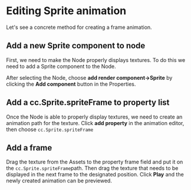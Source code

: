 # Editing Sprite animation

Let's see a concrete method for creating a frame animation.

## Add a new Sprite component to node

First, we need to make the Node properly displays textures. To do this we need to add a Sprite component to the Node.

After selecting the Node, choose __add render component->Sprite__ by clicking the **Add component** button in the Properties.

## Add a cc.Sprite.spriteFrame to property list

Once the Node is able to properly display textures, we need to create an animation path for the texture. Click __add property__ in the animation editor, then choose `cc.Sprite.spriteFrame`

## Add a frame

Drag the texture from the Assets to the property frame field and put it on the `cc.Sprite.spriteFrame`path. Then drag the texture that needs to be displayed in the next frame to the designated position. Click __Play__ and the newly created animation can be previewed.
